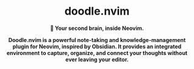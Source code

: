 <div align="center">
   <h1>doodle.nvim</h1>
   <p><strong>🧠 Your second brain, inside Neovim. <strong></p>
   <p>Doodle.nvim is a powerful note-taking and knowledge-management plugin for Neovim, inspired by Obsidian. It provides an integrated environment to capture, organize, and connect your thoughts without ever leaving your editor.</p>
</div>
